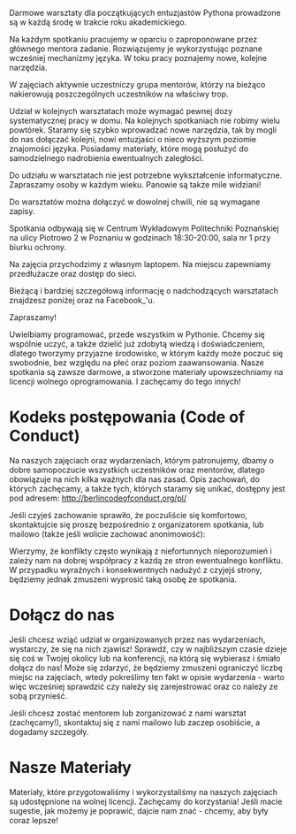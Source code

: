 Darmowe warsztaty dla początkujących entuzjastów Pythona prowadzone są w każdą środę w trakcie
roku akademickiego.

Na każdym spotkaniu pracujemy w oparciu o zaproponowane przez głównego mentora zadanie.
Rozwiązujemy je wykorzystując poznane wcześniej mechanizmy języka. W toku pracy poznajemy
nowe, kolejne narzędzia.

W zajęciach aktywnie uczestniczy grupa mentorów, którzy na bieżąco nakierowują poszczególnych
uczestników na właściwy trop.

Udział w kolejnych warsztatach może wymagać pewnej dozy systematycznej pracy  w domu. Na
kolejnych spotkaniach nie robimy wielu powtórek. Staramy się szybko wprowadzać nowe narzędzia,
tak by mogli do nas dołączać kolejni, nowi entuzjaści o nieco wyższym poziomie znajomości języka.
Posiadamy materiały, które mogą posłużyć do samodzielnego nadrobienia ewentualnych zaległości.

Do udziału w warsztatach nie jest potrzebne wykształcenie informatyczne. Zapraszamy osoby w
każdym wieku. Panowie są także mile widziani!

Do warsztatów można dołączyć w dowolnej chwili, nie są wymagane zapisy.

Spotkania odbywają się w Centrum Wykładowym Politechniki Poznańskiej na ulicy Piotrowo 2 w
Poznaniu w godzinach 18:30-20:00, sala nr 1 przy biurku ochrony.

Na zajęcia przychodzimy z własnym laptopem. Na miejscu zapewniamy przedłużacze oraz dostęp do sieci.

Bieżącą i bardziej szczegółową informację o nadchodzących warsztatach znajdzesz poniżej oraz
na Facebook_'u.

Zapraszamy!


Uwielbiamy programować, przede wszystkim w Pythonie.
Chcemy się wspólnie uczyć, a także dzielić już zdobytą wiedzą i doświadczeniem, dlatego tworzymy przyjazne środowisko, w którym każdy może poczuć się swobodnie, bez względu na płeć oraz poziom zaawansowania.
Nasze spotkania są zawsze darmowe, a stworzone materiały upowszechniamy na licencji wolnego oprogramowania. I zachęcamy do tego innych!



# Kodeks postępowania (Code of Conduct)


Na naszych zajęciach oraz wydarzeniach, którym patronujemy, dbamy o dobre samopoczucie wszystkich uczestników oraz mentorów, dlatego obowiązuje na nich kilka ważnych dla nas zasad.
Opis zachowań, do których zachęcamy, a także tych, których staramy się unikać, dostępny jest
pod adresem: http://berlincodeofconduct.org/pl/

Jeśli czyjeś zachowanie sprawiło, że poczuliście się komfortowo, skontaktujcie się proszę bezpośrednio z organizatorem spotkania, lub mailowo (także jeśli wolicie zachować anonimowość):
<adres>

Wierzymy, że konflikty często wynikają z niefortunnych nieporozumień i zależy nam na dobrej współpracy z każdą ze stron ewentualnego konfliktu.
W przypadku wyraźnych i konsekwentnych nadużyć z czyjejś strony, będziemy jednak zmuszeni wyprosić taką osobę ze spotkania.



# Dołącz do nas


Jeśli chcesz wziąć udział w organizowanych przez nas wydarzeniach, wystarczy, że się na nich zjawisz! Sprawdź, czy w najbliższym czasie dzieje się coś w Twojej okolicy lub na konferencji, na którą się wybierasz i śmiało dołącz do nas! Może się zdarzyć, że będziemy zmuszeni ograniczyć liczbę miejsc na zajęciach, wtedy pokreślimy ten fakt w opisie wydarzenia - warto więc wcześniej sprawdzić czy należy się zarejestrować oraz co należy ze sobą przynieść.

Jeśli chcesz zostać mentorem lub zorganizować z nami warsztat (zachęcamy!), skontaktuj się z nami mailowo lub zaczep osobiście, a dogadamy szczegóły.



# Nasze Materiały


Materiały, które przygotowaliśmy i wykorzystaliśmy na naszych zajęciach są udostępnione na wolnej licencji. Zachęcamy do korzystania! Jeśli macie sugestie, jak możemy je poprawić, dajcie nam znać - chcemy, aby były coraz lepsze!